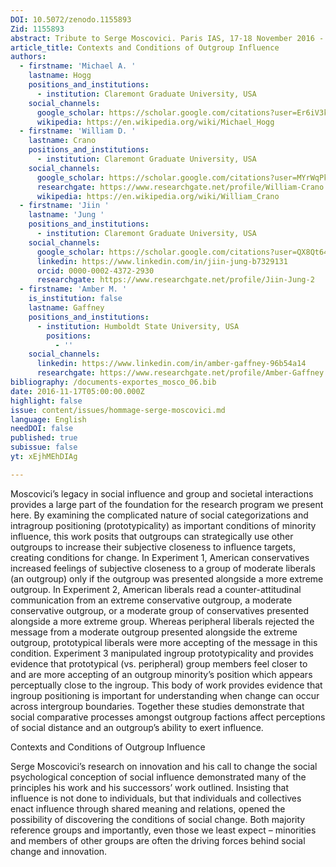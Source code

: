```yaml
---
DOI: 10.5072/zenodo.1155893
Zid: 1155893
abstract: Tribute to Serge Moscovici. Paris IAS, 17-18 November 2016 - Session 2
article_title: Contexts and Conditions of Outgroup Influence
authors:
  - firstname: 'Michael A. '
    lastname: Hogg
    positions_and_institutions:
      - institution: Claremont Graduate University, USA
    social_channels:
      google_scholar: https://scholar.google.com/citations?user=Er6iV3kAAAAJ&hl=en
      wikipedia: https://en.wikipedia.org/wiki/Michael_Hogg
  - firstname: 'William D. '
    lastname: Crano
    positions_and_institutions:
      - institution: Claremont Graduate University, USA
    social_channels:
      google_scholar: https://scholar.google.com/citations?user=MYrWqPkAAAAJ&hl=en
      researchgate: https://www.researchgate.net/profile/William-Crano
      wikipedia: https://en.wikipedia.org/wiki/William_Crano
  - firstname: 'Jiin '
    lastname: 'Jung '
    positions_and_institutions:
      - institution: Claremont Graduate University, USA
    social_channels:
      google_scholar: https://scholar.google.com/citations?user=QX8Qt64AAAAJ&hl=en
      linkedin: https://www.linkedin.com/in/jiin-jung-b7329131
      orcid: 0000-0002-4372-2930
      researchgate: https://www.researchgate.net/profile/Jiin-Jung-2
  - firstname: 'Amber M. '
    is_institution: false
    lastname: Gaffney
    positions_and_institutions:
      - institution: Humboldt State University, USA
        positions:
          - ''
    social_channels:
      linkedin: https://www.linkedin.com/in/amber-gaffney-96b54a14
      researchgate: https://www.researchgate.net/profile/Amber-Gaffney
bibliography: /documents-exportes_mosco_06.bib
date: 2016-11-17T05:00:00.000Z
highlight: false
issue: content/issues/hommage-serge-moscovici.md
language: English
needDOI: false
published: true
subissue: false
yt: xEjhMEhDIAg

---
```


Moscovici’s legacy in social influence and group and societal interactions provides a large part of the foundation for the research program we present here. By examining the complicated nature of social categorizations and intragroup positioning (prototypicality) as important conditions of minority influence, this work posits that outgroups can strategically use other outgroups to increase their subjective closeness to influence targets, creating conditions for change. In Experiment 1, American conservatives increased feelings of subjective closeness to a group of moderate liberals (an outgroup) only if the outgroup was presented alongside a more extreme outgroup. In Experiment 2, American liberals read a counter-attitudinal communication from an extreme conservative outgroup, a moderate conservative outgroup, or a moderate group of conservatives presented alongside a more extreme group. Whereas peripheral liberals rejected the message from a moderate outgroup presented alongside the extreme outgroup, prototypical liberals were more accepting of the message in this condition. Experiment 3 manipulated ingroup prototypicality and provides evidence that prototypical (vs. peripheral) group members feel closer to and are more accepting of an outgroup minority’s position which appears perceptually close to the ingroup. This body of work provides evidence that ingroup positioning is important for understanding when change can occur across intergroup boundaries. Together these studies demonstrate that social comparative processes amongst outgroup factions affect perceptions of social distance and an outgroup’s ability to exert influence.

Contexts and Conditions of Outgroup Influence

Serge Moscovici’s research on innovation and his call to change the social psychological conception of social influence demonstrated many of the principles his work and his successors’ work outlined. Insisting that influence is not done to individuals, but that individuals and collectives enact influence through shared meaning and relations, opened the possibility of discovering the conditions of social change. Both majority reference groups and importantly, even those we least expect – minorities and members of other groups are often the driving forces behind social change and innovation.

<Youtube yt="xEjhMEhDIAg" caption="Contexts and Conditions of Outgroup Influence"></Youtube>
